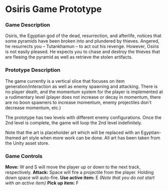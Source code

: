 # Osiris Game Prototype

### Game Description
Osiris, the Egyptian god of the dead, resurrection, and afterlife, notices that some pyramids have been broken into and plundered by thieves. Angered, he resurrects you – Tutankhamun – to act out his revenge. However, Osiris is not easily pleased. He expects you to chase and destroy the thieves that are fleeing the pyramid as well as retrieve the stolen artifacts.

### Prototype Description
The game currently is a vertical slice that focuses on item generation/interaction as well as enemy spawning and attacking. There is no player death, and the momentum system for the player is implemented at a rudimentary level (player does not increase or decay in momentum, there are no boon spawners to increase momentum, enemy projectiles don't decrease momentum, etc.)

The prototype has two levels with different enemy configurations. Once the 2nd level is complete, the game will loop the 2nd level indefinitely.

Note that the art is placeholder art which will be replaced with an Egyptian-themed art style when more work can be done. All art has been taken from the Unity asset store.

### Game Controls
**Move:** W and S will move the player up or down to the next track, respectively.
**Attack:** Space will fire a projectile from the player. Holding down space will auto-fire.
**Use active item:** E *(Note that you do not start with an active item)*
**Pick up item:** F
